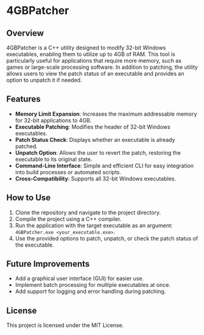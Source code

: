 # 4GBPatcher

## Overview
4GBPatcher is a C++ utility designed to modify 32-bit Windows executables, enabling them to utilize up to 4GB of RAM. This tool is particularly useful for applications that require more memory, such as games or large-scale processing software. In addition to patching, the utility allows users to view the patch status of an executable and provides an option to unpatch it if needed.

## Features
- **Memory Limit Expansion**: Increases the maximum addressable memory for 32-bit applications to 4GB.
- **Executable Patching**: Modifies the header of 32-bit Windows executables.
- **Patch Status Check**: Displays whether an executable is already patched.
- **Unpatch Option**: Allows the user to revert the patch, restoring the executable to its original state.
- **Command-Line Interface**: Simple and efficient CLI for easy integration into build processes or automated scripts.
- **Cross-Compatibility**: Supports all 32-bit Windows executables.

## How to Use
1. Clone the repository and navigate to the project directory.
2. Compile the project using a C++ compiler.
3. Run the application with the target executable as an argument: `4GBPatcher.exe <your_executable.exe>`.
4. Use the provided options to patch, unpatch, or check the patch status of the executable.

## Future Improvements
- Add a graphical user interface (GUI) for easier use.
- Implement batch processing for multiple executables at once.
- Add support for logging and error handling during patching.

## License
This project is licensed under the MIT License.
